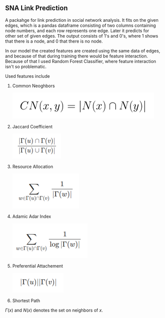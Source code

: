 ## SNA Link Prediction
A packahge for link prediction in social network analysis. It fits on the given edges, which is a pandas dataframe consisting of two columns containing node numbers, and each row represents one edge. Later it predicts for other set of given edges. The output consists of 1's and 0's, where 1 shows that there is a node, and 0 that there is no node.

In our model the created features are created using the same data of edges, and because of that during training there would be feature interaction. Because of that I used Random Forest Classifier, where feature interaction isn't so problematic.

Used features include
1. Common Neoghbors 

    ![Common Neighbors](photos/common_neighbors.png)
2. Jaccard Coefficient

    ![Jaccard Coefficient](photos/jaccard_coef.png)
3. Resource Allocation

    ![Resource Allocation Index](photos/resource_alloc.png)
4. Adamic Adar Index

    ![Adamic Adar Index](photos/adamic_adar.png)
5. Preferential Attachement

    ![Preferential Attachment](photos/pref_att.png)
6. Shortest Path


$Г(x)$ and $N(x)$ denotes the set on neighbors of $x$.